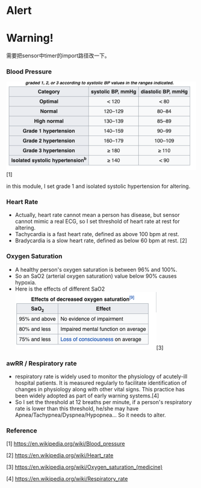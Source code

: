 # Alert
# Warning!
需要把sensor中timer的import路径改一下。

### Blood Pressure
![blood pressure](./img/hypertension.png)[1]

in this module, I set grade 1 and isolated systolic hypertension for altering.


### Heart Rate
* Actually, heart rate cannot mean a person has disease, but sensor cannot mimic a real ECG, so I set threshold of heart rate at rest for altering.
* Tachycardia is a fast heart rate, defined as above 100 bpm at rest.
* Bradycardia is a slow heart rate, defined as below 60 bpm at rest. [2]

### Oxygen Saturation
* A healthy person's oxygen saturation is between 96% and 100%.
* So an SaO2 (arterial oxygen saturation) value below 90% causes hypoxia.
* Here is the effects of different SaO2
![oxygen saturation](./img/oxygen.png)[3]

### awRR / Respiratory rate
* respiratory rate is widely used to monitor the physiology of acutely-ill hospital patients. It is measured regularly to facilitate identification of changes in physiology along with other vital signs. This practice has been widely adopted as part of early warning systems.[4]
* So I set the threshold at 12 breaths per minute, if a person's respiratory rate is lower than this threshold, he/she may have Apnea/Tachypnea/Dyspnea/Hypopnea... So it needs to alter.

### Reference
[1] https://en.wikipedia.org/wiki/Blood_pressure

[2] https://en.wikipedia.org/wiki/Heart_rate

[3] https://en.wikipedia.org/wiki/Oxygen_saturation_(medicine)

[4] https://en.wikipedia.org/wiki/Respiratory_rate
